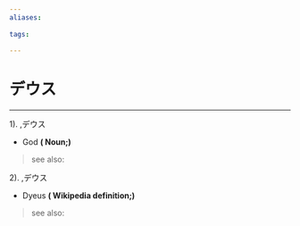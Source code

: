 ```yaml
---
aliases:
    
tags:
    
---
```


# デウス
---
1).
,デウス

- God
**( Noun;)**
> see also: 
            
2).
,デウス

- Dyeus
**( Wikipedia definition;)**
> see also: 
            
